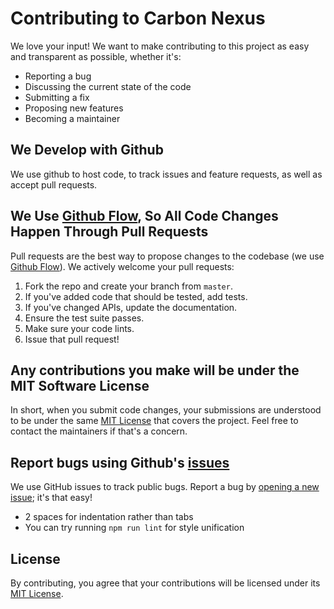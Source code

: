 # Contributing to Carbon Nexus
We love your input! We want to make contributing to this project as easy and transparent as possible, whether it's:

- Reporting a bug
- Discussing the current state of the code
- Submitting a fix
- Proposing new features
- Becoming a maintainer

## We Develop with Github
We use github to host code, to track issues and feature requests, as well as accept pull requests.

## We Use [Github Flow](https://guides.github.com/introduction/flow/index.html), So All Code Changes Happen Through Pull Requests
Pull requests are the best way to propose changes to the codebase (we use [Github Flow](https://guides.github.com/introduction/flow/index.html)). We actively welcome your pull requests:

1. Fork the repo and create your branch from `master`.
2. If you've added code that should be tested, add tests.
3. If you've changed APIs, update the documentation.
4. Ensure the test suite passes.
5. Make sure your code lints.
6. Issue that pull request!

## Any contributions you make will be under the MIT Software License
In short, when you submit code changes, your submissions are understood to be under the same [MIT License](http://choosealicense.com/licenses/mit/) that covers the project. Feel free to contact the maintainers if that's a concern.

## Report bugs using Github's [issues](https://github.com/carbon-nexus/nexus-api-translator/issues)
We use GitHub issues to track public bugs. Report a bug by [opening a new issue](); it's that easy!


* 2 spaces for indentation rather than tabs
* You can try running `npm run lint` for style unification

## License
By contributing, you agree that your contributions will be licensed under its [MIT License](/LICENSE).
